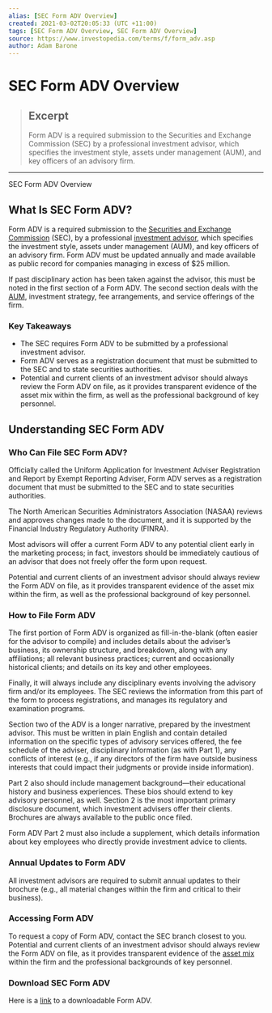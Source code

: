 ```yaml
---
alias: [SEC Form ADV Overview]
created: 2021-03-02T20:05:33 (UTC +11:00)
tags: [SEC Form ADV Overview, SEC Form ADV Overview]
source: https://www.investopedia.com/terms/f/form_adv.asp
author: Adam Barone
---
```


# SEC Form ADV Overview

> ## Excerpt
> Form ADV is a required submission to the Securities and Exchange Commission (SEC) by a professional investment advisor, which specifies the investment style, assets under management (AUM), and key officers of an advisory firm.

---

SEC Form ADV Overview
## What Is SEC Form ADV?

Form ADV is a required submission to the [Securities and Exchange Commission](https://www.investopedia.com/terms/s/sec.asp) (SEC), by a professional [investment advisor](https://www.investopedia.com/terms/i/investmentadvisor.asp), which specifies the investment style, assets under management (AUM), and key officers of an advisory firm. Form ADV must be updated annually and made available as public record for companies managing in excess of $25 million.

If past disciplinary action has been taken against the advisor, this must be noted in the first section of a Form ADV. The second section deals with the [AUM](https://www.investopedia.com/terms/a/aum.asp), investment strategy, fee arrangements, and service offerings of the firm.

### Key Takeaways

-   The SEC requires Form ADV to be submitted by a professional investment advisor.
-   Form ADV serves as a registration document that must be submitted to the SEC and to state securities authorities.
-   Potential and current clients of an investment advisor should always review the Form ADV on file, as it provides transparent evidence of the asset mix within the firm, as well as the professional background of key personnel.

## Understanding SEC Form ADV

### Who Can File SEC Form ADV?

Officially called the Uniform Application for Investment Adviser Registration and Report by Exempt Reporting Adviser, Form ADV serves as a registration document that must be submitted to the SEC and to state securities authorities.

The North American Securities Administrators Association (NASAA) reviews and approves changes made to the document, and it is supported by the Financial Industry Regulatory Authority (FINRA).

Most advisors will offer a current Form ADV to any potential client early in the marketing process; in fact, investors should be immediately cautious of an advisor that does not freely offer the form upon request.

Potential and current clients of an investment advisor should always review the Form ADV on file, as it provides transparent evidence of the asset mix within the firm, as well as the professional background of key personnel.

### How to File Form ADV

The first portion of Form ADV is organized as fill-in-the-blank (often easier for the advisor to compile) and includes details about the adviser’s business, its ownership structure, and breakdown, along with any affiliations; all relevant business practices; current and occasionally historical clients; and details on its key and other employees.

Finally, it will always include any disciplinary events involving the advisory firm and/or its employees. The SEC reviews the information from this part of the form to process registrations, and manages its regulatory and examination programs.

Section two of the ADV is a longer narrative, prepared by the investment advisor. This must be written in plain English and contain detailed information on the specific types of advisory services offered, the fee schedule of the adviser, disciplinary information (as with Part 1), any conflicts of interest (e.g., if any directors of the firm have outside business interests that could impact their judgments or provide inside information).

Part 2 also should include management background—their educational history and business experiences. These bios should extend to key advisory personnel, as well. Section 2 is the most important primary disclosure document, which investment advisers offer their clients. Brochures are always available to the public once filed.

Form ADV Part 2 must also include a supplement, which details information about key employees who directly provide investment advice to clients.

### Annual Updates to Form ADV

All investment advisors are required to submit annual updates to their brochure (e.g., all material changes within the firm and critical to their business).

### Accessing Form ADV

To request a copy of Form ADV, contact the SEC branch closest to you. Potential and current clients of an investment advisor should always review the Form ADV on file, as it provides transparent evidence of the [asset mix](https://www.investopedia.com/terms/a/asset-mix.asp) within the firm and the professional backgrounds of key personnel.

### Download SEC Form ADV

Here is a [link](https://www.sec.gov/files/formadv.pdf) to a downloadable Form ADV.
